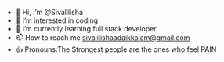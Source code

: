 - 👋 Hi, I’m @Sivalilisha
- 👀 I’m interested in coding
- 🌱 I’m currently learning full stack developer 
- 📫 How to reach me sivalilishaadaikkalam@gmail.com
- 👍 Pronouns:The Strongest people are the ones who feel PAIN
  

<!---
Sivalilisha/Sivalilisha is a ✨ special ✨ repository because its `README.md` (this file) appears on your GitHub profile.
You can click the Preview link to take a look at your changes.
--->
